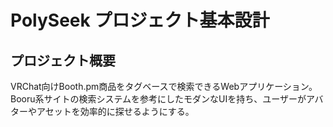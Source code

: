 # PolySeek プロジェクト基本設計

## プロジェクト概要
VRChat向けBooth.pm商品をタグベースで検索できるWebアプリケーション。Booru系サイトの検索システムを参考にしたモダンなUIを持ち、ユーザーがアバターやアセットを効率的に探せるようにする。